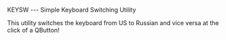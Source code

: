 KEYSW --- Simple Keyboard Switching Utility

This utility switches the keyboard from US to Russian and vice versa
at the click of a QButton!



